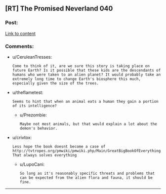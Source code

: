 ## [RT] The Promised Neverland 040

### Post:

[Link to content](http://mangastream.com/read/neverland/040/4307/1)

### Comments:

- u/CeruleanTresses:
  ```
  Come to think of it, are we sure this story is taking place on future Earth? Is it possible that these kids are the descendants of humans who were taken to an alien planet? It would probably take an extremely long time to change Earth's biosphere this much, especially given the size of the trees.
  ```

- u/theflametest:
  ```
  Seems to hint that when an animal eats a human they gain a portion of its intelligence?
  ```

  - u/Prezombie:
    ```
    Maybe not most animals, but that would explain a lot about the demon's behavior.
    ```

- u/crivtox:
  ```
  Less hope the book doesnt become a case of http://tvtropes.org/pmwiki/pmwiki.php/Main/GreatBigBookOfEverything
  That always solves everything
  ```

  - u/LupoCani:
    ```
    So long as it's reasonably specific threats and problems that can be expected from the alien flora and fauna, it should be fine.
    ```

---

